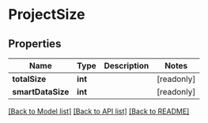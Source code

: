 # ProjectSize

## Properties
Name | Type | Description | Notes
------------ | ------------- | ------------- | -------------
**totalSize** | **int** |  | [readonly] 
**smartDataSize** | **int** |  | [readonly] 

[[Back to Model list]](../README.md#documentation-for-models) [[Back to API list]](../README.md#documentation-for-api-endpoints) [[Back to README]](../README.md)


